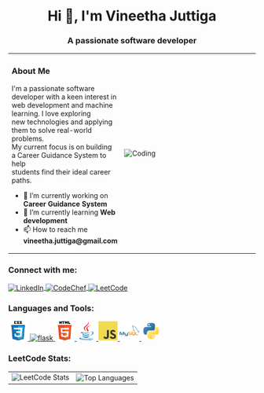 <h1 align="center">Hi 👋, I'm Vineetha Juttiga</h1>
<h3 align="center">A passionate software developer</h3>

<table>
  <tr>
    <td>
      <h3>About Me</h3>
      <p>I'm a passionate software developer with a keen interest in<br>web development and machine learning. I love exploring<br>new technologies and applying them to solve real-world problems.<br>My current focus is on building a Career Guidance System to help<br>students find their ideal career paths.</p>
      <ul>
        <li>🔭 I’m currently working on <strong>Career Guidance System</strong></li>
        <li>🌱 I’m currently learning <strong>Web development</strong></li>
        <li>📫 How to reach me <strong>vineetha.juttiga@gmail.com</strong></li>
      </ul>
    </td>
    <td>
      <img align="right" alt="Coding" width="320" src="https://img.freepik.com/free-vector/cute-girl-hacker-operating-laptop-cartoon-vector-icon-illustration-people-technology-isolated-flat_138676-9487.jpg?size=338&ext=jpg&ga=GA1.1.2008272138.1723593600&semt=ais_hybrid">
    </td>
  </tr>
</table>



<h3 align="left">Connect with me:</h3>
<p align="left">
  <a href="https://linkedin.com/in/vinee0606" target="blank">
    <img align="center" src="https://raw.githubusercontent.com/rahuldkjain/github-profile-readme-generator/master/src/images/icons/Social/linked-in-alt.svg" alt="LinkedIn" height="30" width="40" />
  </a>
  <a href="https://www.codechef.com/users/vineetha1214" target="blank">
    <img align="center" src="https://cdn.jsdelivr.net/npm/simple-icons@3.1.0/icons/codechef.svg" alt="CodeChef" height="30" width="40" />
  </a>
  <a href="https://leetcode.com/u/vineetha66/" target="blank">
    <img align="center" src="https://raw.githubusercontent.com/rahuldkjain/github-profile-readme-generator/master/src/images/icons/Social/leet-code.svg" alt="LeetCode" height="30" width="40" />
  </a>
</p>

<h3 align="left">Languages and Tools:</h3>
<p align="left">
  <a href="https://www.w3schools.com/css/" target="_blank" rel="noreferrer">
    <img src="https://raw.githubusercontent.com/devicons/devicon/master/icons/css3/css3-original-wordmark.svg" alt="css3" width="40" height="40"/>
  </a>
  <a href="https://flask.palletsprojects.com/" target="_blank" rel="noreferrer">
    <img src="https://www.vectorlogo.zone/logos/pocoo_flask/pocoo_flask-icon.svg" alt="flask" width="40" height="40"/>
  </a>
  <a href="https://www.w3.org/html/" target="_blank" rel="noreferrer">
    <img src="https://raw.githubusercontent.com/devicons/devicon/master/icons/html5/html5-original-wordmark.svg" alt="html5" width="40" height="40"/>
  </a>
  <a href="https://www.java.com" target="_blank" rel="noreferrer">
    <img src="https://raw.githubusercontent.com/devicons/devicon/master/icons/java/java-original.svg" alt="java" width="40" height="40"/>
  </a>
  <a href="https://developer.mozilla.org/en-US/docs/Web/JavaScript" target="_blank" rel="noreferrer">
    <img src="https://raw.githubusercontent.com/devicons/devicon/master/icons/javascript/javascript-original.svg" alt="javascript" width="40" height="40"/>
  </a>
  <a href="https://www.mysql.com/" target="_blank" rel="noreferrer">
    <img src="https://raw.githubusercontent.com/devicons/devicon/master/icons/mysql/mysql-original-wordmark.svg" alt="mysql" width="40" height="40"/>
  </a>
  <a href="https://www.python.org" target="_blank" rel="noreferrer">
    <img src="https://raw.githubusercontent.com/devicons/devicon/master/icons/python/python-original.svg" alt="python" width="40" height="40"/>
  </a>
</p>

<h3 align="left">LeetCode Stats:</h3>
<table>
  <tr>
    <td>
      <img src="https://leetcard.jacoblin.cool/vineetha66?theme=light&font=Baloo%20Chettan%202&ext=heatmap" alt="LeetCode Stats" />
    </td>
    <td>
      <img align="center" src="https://github-readme-stats.vercel.app/api/top-langs?username=vineetha66&show_icons=true&locale=en&layout=compact" alt="Top Languages" />
    </td>
  </tr>
</table>

